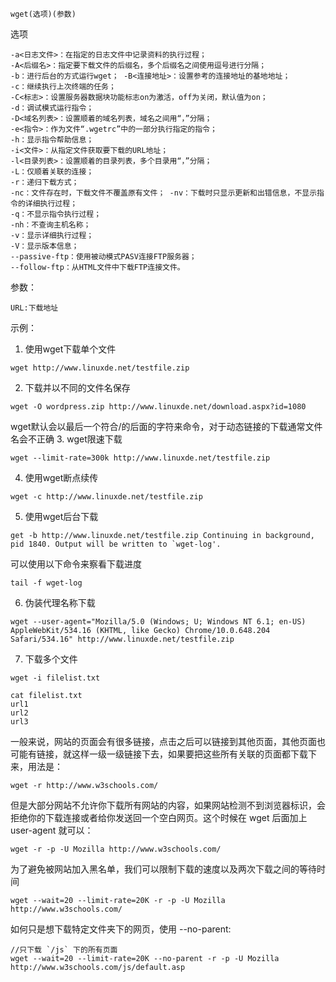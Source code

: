 ```
wget(选项)(参数)
```
选项
```
-a<日志文件>：在指定的日志文件中记录资料的执行过程；
-A<后缀名>：指定要下载文件的后缀名，多个后缀名之间使用逗号进行分隔；
-b：进行后台的方式运行wget； -B<连接地址>：设置参考的连接地址的基地地址；
-c：继续执行上次终端的任务；
-C<标志>：设置服务器数据块功能标志on为激活，off为关闭，默认值为on；
-d：调试模式运行指令；
-D<域名列表>：设置顺着的域名列表，域名之间用“，”分隔；
-e<指令>：作为文件“.wgetrc”中的一部分执行指定的指令；
-h：显示指令帮助信息；
-i<文件>：从指定文件获取要下载的URL地址； 
-l<目录列表>：设置顺着的目录列表，多个目录用“，”分隔；
-L：仅顺着关联的连接；
-r：递归下载方式；
-nc：文件存在时，下载文件不覆盖原有文件； -nv：下载时只显示更新和出错信息，不显示指令的详细执行过程；
-q：不显示指令执行过程；
-nh：不查询主机名称；
-v：显示详细执行过程；
-V：显示版本信息；
--passive-ftp：使用被动模式PASV连接FTP服务器； 
--follow-ftp：从HTML文件中下载FTP连接文件。
```
参数：
```
URL:下载地址
```

示例：
1. 使用wget下载单个文件
```
wget http://www.linuxde.net/testfile.zip
```
2. 下载并以不同的文件名保存
```
wget -O wordpress.zip http://www.linuxde.net/download.aspx?id=1080
```
wget默认会以最后一个符合/的后面的字符来命令，对于动态链接的下载通常文件名会不正确
3. wget限速下载
```
wget --limit-rate=300k http://www.linuxde.net/testfile.zip
```
4. 使用wget断点续传
```
wget -c http://www.linuxde.net/testfile.zip
```
5. 使用wget后台下载 
```
get -b http://www.linuxde.net/testfile.zip Continuing in background, pid 1840. Output will be written to `wget-log'.
```
可以使用以下命令来察看下载进度
```
tail -f wget-log
```
6. 伪装代理名称下载
```
wget --user-agent="Mozilla/5.0 (Windows; U; Windows NT 6.1; en-US) AppleWebKit/534.16 (KHTML, like Gecko) Chrome/10.0.648.204 Safari/534.16" http://www.linuxde.net/testfile.zip 
```

7. 下载多个文件

```
wget -i filelist.txt

cat filelist.txt
url1
url2
url3
```

一般来说，网站的页面会有很多链接，点击之后可以链接到其他页面，其他页面也可能有链接，就这样一级一级链接下去，如果要把这些所有关联的页面都下载下来，用法是：

```
wget -r http://www.w3schools.com/
```
但是大部分网站不允许你下载所有网站的内容，如果网站检测不到浏览器标识，会拒绝你的下载连接或者给你发送回一个空白网页。这个时候在 wget 后面加上 user-agent 就可以：
```
wget -r -p -U Mozilla http://www.w3schools.com/
```
为了避免被网站加入黑名单，我们可以限制下载的速度以及两次下载之间的等待时间
```
wget --wait=20 --limit-rate=20K -r -p -U Mozilla http://www.w3schools.com/

```
如何只是想下载特定文件夹下的网页，使用 --no-parent:
```
//只下载 `/js` 下的所有页面
wget --wait=20 --limit-rate=20K --no-parent -r -p -U Mozilla http://www.w3schools.com/js/default.asp
```